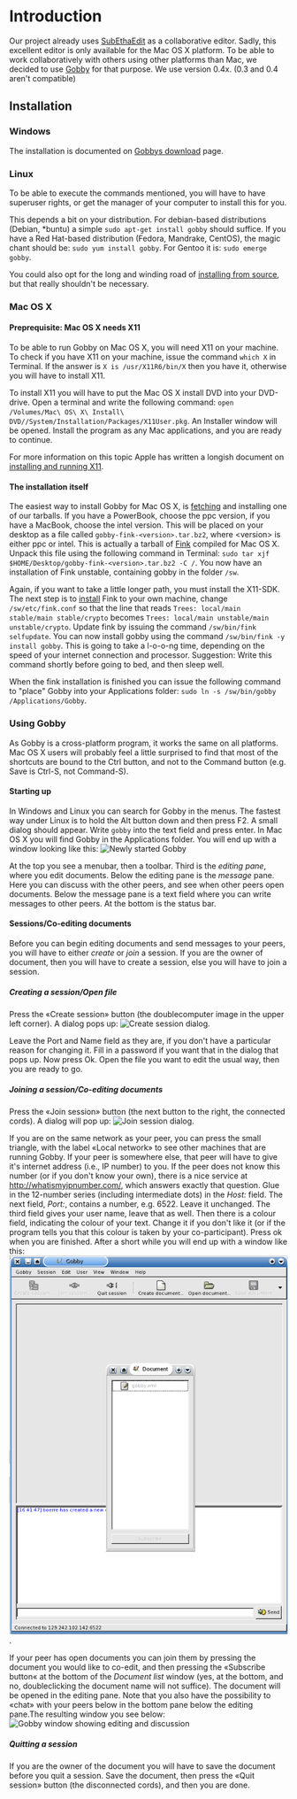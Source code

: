 # Introduction

Our project already uses
[SubEthaEdit](http://codingmonkeys.de/subethaedit) as a collaborative
editor. Sadly, this excellent editor is only available for the Mac OS X
platform. To be able to work collaboratively with others using other
platforms than Mac, we decided to use
[Gobby](http://darcs.0x539.de/trac/obby/cgi-bin/trac.cgi/wiki) for that
purpose. We use version 0.4x. (0.3 and 0.4 aren't compatible)

## Installation

### Windows

The installation is documented on [Gobbys
download](http://gobby.0x539.de/trac/wiki/Download) page.

### Linux

To be able to execute the commands mentioned, you will have to have
superuser rights, or get the manager of your computer to install this
for you.

This depends a bit on your distribution. For debian-based distributions
(Debian, \*buntu) a simple `sudo apt-get install gobby` should suffice.
If you have a Red Hat-based distribution (Fedora, Mandrake, CentOS), the
magic chant should be: `sudo yum install gobby`. For Gentoo it is:
`sudo emerge gobby`.

You could also opt for the long and winding road of [installing from
source](http://gobby.0x539.de/trac/wiki/Download), but that really
shouldn't be necessary.

### Mac OS X

#### Preprequisite: Mac OS X needs X11

To be able to run Gobby on Mac OS X, you will need X11 on your machine.
To check if you have X11 on your machine, issue the command `which X` in
Terminal. If the answer is `X is /usr/X11R6/bin/X` then you have it,
otherwise you will have to install X11.

To install X11 you will have to put the Mac OS X install DVD into your
DVD-drive. Open a terminal and write the following command:
`open /Volumes/Mac\ OS\ X\ Install\ DVD//System/Installation/Packages/X11User.pkg`.
An Installer window will be opened. Install the program as any Mac
applications, and you are ready to continue.

For more information on this topic Apple has written a longish document
on [installing and running
X11](http://developer.apple.com/opensource/tools/runningx11.html).

#### The installation itself

The easiest way to install Gobby for Mac OS X, is
[fetching](http://divvun.no/downloads.html) and installing one of our
tarballs. If you have a PowerBook, choose the ppc version, if you have a
MacBook, choose the intel version. This will be placed on your desktop
as a file called `gobby-fink-<version>.tar.bz2`, where &lt;version&gt;
is either ppc or intel. This is actually a tarball of
[Fink](http://fink.sf.net) compiled for Mac OS X. Unpack this file using
the following command in Terminal:
`sudo tar xjf $HOME/Desktop/gobby-fink-<version>.tar.bz2 -C /`. You now
have an installation of Fink unstable, containing gobby in the folder
`/sw`.

Again, if you want to take a little longer path, you must install the
X11-SDK. The next step is to
[install](http://www.finkproject.org/download/index.php?phpLang=en) Fink
to your own machine, change `/sw/etc/fink.conf` so that the line that
reads `Trees: local/main stable/main stable/crypto` becomes
`Trees: local/main unstable/main unstable/crypto`. Update fink by
issuing the command `/sw/bin/fink selfupdate`. You can now install gobby
using the command `/sw/bin/fink -y install gobby`. This is going to take
a l-o-o-ng time, depending on the speed of your internet connection and
processor. Suggestion: Write this command shortly before going to bed,
and then sleep well.

When the fink installation is finished you can issue the following
command to "place" Gobby into your Applications folder:
`sudo ln -s /sw/bin/gobby /Applications/Gobby`.

### Using Gobby

As Gobby is a cross-platform program, it works the same on all
platforms. Mac OS X users will probably feel a little surprised to find
that most of the shortcuts are bound to the Ctrl button, and not to the
Command button (e.g. Save is Ctrl-S, not Command-S).

#### Starting up

In Windows and Linux you can search for Gobby in the menus. The fastest
way under Linux is to hold the Alt button down and then press F2. A
small dialog should appear. Write `gobby` into the text field and press
enter. In Mac OS X you will find Gobby in the Applications folder. You
will end up with a window looking like this: ![Newly started
Gobby](images/empty_gobby.png)

At the top you see a menubar, then a toolbar. Third is the _editing
pane_, where you edit documents. Below the editing pane is the _message_
pane. Here you can discuss with the other peers, and see when other
peers open documents. Below the message pane is a text field where you
can write messages to other peers. At the bottom is the status bar.

#### Sessions/Co-editing documents

Before you can begin editing documents and send messages to your peers,
you will have to either _create_ or _join_ a session. If you are the
owner of document, then you will have to create a session, else you will
have to join a session.

##### Creating a session/Open file

Press the «Create session» button (the doublecomputer image in the upper
left corner). A dialog pops up: ![Create session
dialog](images/creating_session_gobby.png).

Leave the Port and Name field as they are, if you don't have a
particular reason for changing it. Fill in a password if you want that
in the dialog that pops up. Now press Ok. Open the file you want to edit
the usual way, then you are ready to go.

##### Joining a session/Co-editing documents

Press the «Join session» button (the next button to the right, the
connected cords). A dialog will pop up: ![Join session
dialog](images/joining_session_gobby.png).

If you are on the same network as your peer, you can press the small
triangle, with the label «Local network» to see other machines that are
running Gobby. If your peer is somewhere else, that peer will have to
give it's internet address (i.e., IP number) to you. If the peer does
not know this number (or if you don't know your own), there is a nice
service at <http://whatismyipnumber.com/>, which answers exactly that
question. Glue in the 12-number series (including intermediate dots) in
the _Host:_ field. The next field, _Port:_, contains a number, e.g. 6522. Leave it unchanged. The third field gives your user name, leave
that as well. Then there is a colour field, indicating the colour of
your text. Change it if you don't like it (or if the program tells you
that this colour is taken by your co-participant). Press ok when you are
finished. After a short while you will end up with a window like this:
![Document list](images/document_list2_gobby.png).

If your peer has open documents you can join them by pressing the
document you would like to co-edit, and then pressing the «Subscribe
button« at the bottom of the _Document list_ window (yes, at the bottom,
and no, doubleclicking the document name will not suffice). The document
will be opened in the editing pane. Note that you also have the
possibility to «chat» with your peers below in the bottom pane below the
editing pane.The resulting window you see below: ![Gobby window showing
editing and discussion](images/editing_chatting_gobby.png)

##### Quitting a session

If you are the owner of the document you will have to save the document
before you quit a session. Save the document, then press the «Quit
session» button (the disconnected cords), and then you are done.
